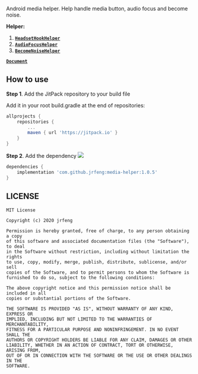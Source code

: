 Android media helper. Help handle media button, audio focus and become noise.

**Helper:**

1. [**`HeadsetHookHelper`**](https://jrfeng.github.io/media-helper/media/helper/HeadsetHookHelper.html)
2. [**`AudioFocusHelper`**](https://jrfeng.github.io/media-helper/media/helper/AudioFocusHelper.html)
3. [**`BecomeNoiseHelper`**](https://jrfeng.github.io/media-helper/media/helper/BecomeNoiseHelper.html)

[**`Document`**](https://jrfeng.github.io/media-helper/)

## How to use

**Step 1**. Add the JitPack repository to your build file

Add it in your root build.gradle at the end of repositories:

```gradle
allprojects {
	repositories {
		...
		maven { url 'https://jitpack.io' }
	}
}
```

**Step 2**. Add the dependency [![](https://jitpack.io/v/jrfeng/media-helper.svg)](https://jitpack.io/#jrfeng/media-helper)

```gradle
dependencies {
	implementation 'com.github.jrfeng:media-helper:1.0.5'
}
```

## LICENSE

```
MIT License

Copyright (c) 2020 jrfeng

Permission is hereby granted, free of charge, to any person obtaining a copy
of this software and associated documentation files (the "Software"), to deal
in the Software without restriction, including without limitation the rights
to use, copy, modify, merge, publish, distribute, sublicense, and/or sell
copies of the Software, and to permit persons to whom the Software is
furnished to do so, subject to the following conditions:

The above copyright notice and this permission notice shall be included in all
copies or substantial portions of the Software.

THE SOFTWARE IS PROVIDED "AS IS", WITHOUT WARRANTY OF ANY KIND, EXPRESS OR
IMPLIED, INCLUDING BUT NOT LIMITED TO THE WARRANTIES OF MERCHANTABILITY,
FITNESS FOR A PARTICULAR PURPOSE AND NONINFRINGEMENT. IN NO EVENT SHALL THE
AUTHORS OR COPYRIGHT HOLDERS BE LIABLE FOR ANY CLAIM, DAMAGES OR OTHER
LIABILITY, WHETHER IN AN ACTION OF CONTRACT, TORT OR OTHERWISE, ARISING FROM,
OUT OF OR IN CONNECTION WITH THE SOFTWARE OR THE USE OR OTHER DEALINGS IN THE
SOFTWARE.
```